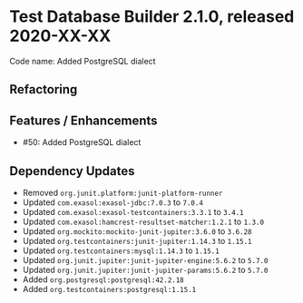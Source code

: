 # Test Database Builder 2.1.0, released 2020-XX-XX

Code name: Added PostgreSQL dialect

## Refactoring

## Features / Enhancements

* #50: Added PostgreSQL dialect

## Dependency Updates

* Removed `org.junit.platform:junit-platform-runner`
* Updated `com.exasol:exasol-jdbc:7.0.3` to `7.0.4`
* Updated `com.exasol:exasol-testcontainers:3.3.1` to `3.4.1`
* Updated `com.exasol:hamcrest-resultset-matcher:1.2.1` to `1.3.0`
* Updated `org.mockito:mockito-junit-jupiter:3.6.0` to `3.6.28`
* Updated `org.testcontainers:junit-jupiter:1.14.3` to `1.15.1`
* Updated `org.testcontainers:mysql:1.14.3` to `1.15.1`
* Updated `org.junit.jupiter:junit-jupiter-engine:5.6.2` to `5.7.0`
* Updated `org.junit.jupiter:junit-jupiter-params:5.6.2` to `5.7.0`
* Added `org.postgresql:postgresql:42.2.18`
* Added `org.testcontainers:postgresql:1.15.1`
